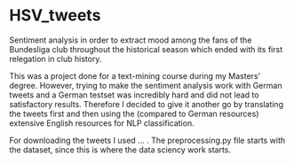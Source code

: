 # HSV_tweets

Sentiment analysis in order to extract mood among the fans of the Bundesliga club throughout the historical season which ended with its first relegation in club history.

This was a project done for a text-mining course during my Masters' degree. However, trying to make the sentiment analysis work with German tweets and a German testset
was incredibly hard and did not lead to satisfactory results. Therefore I decided to give it another go by translating the tweets first and then using the (compared to
German resources) extensive English resources for NLP classification.

For downloading the tweets I used ... . The preprocessing.py file starts with the dataset, since this is where the data sciency work starts. 
